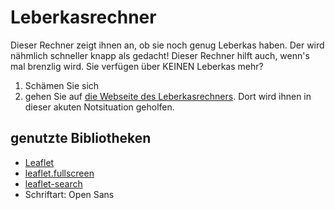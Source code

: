 # Leberkasrechner

Dieser Rechner zeigt ihnen an, ob sie noch genug Leberkas haben. Der wird nähmlich schneller knapp als gedacht! Dieser Rechner hilft auch, wenn's mal brenzlig wird. Sie verfügen über KEINEN Leberkas mehr?

1. Schämen Sie sich
2. gehen Sie auf [die Webseite des Leberkasrechners](https://da-ssl.github.io/Leberkasrechner). Dort wird ihnen in dieser akuten Notsituation geholfen.


## genutzte Bibliotheken

- <a href="https://leafletjs.com" target="_blank">Leaflet</a>
- <a href="https://github.com/Leaflet/Leaflet.fullscreen" target="_blank">leaflet.fullscreen</a>
- <a href="https://github.com/stefanocudini/leaflet-search" target="_blank">leaflet-search</a>
- Schriftart: Open Sans